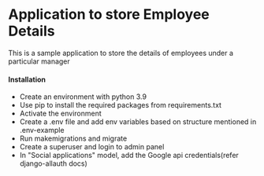 # Application to store Employee Details
This is a sample application to store the details of employees under a particular manager
#### Installation
- Create an environment with python 3.9 
- Use pip to install the required packages from requirements.txt
- Activate the environment
- Create a .env file and add env variables based on structure mentioned in .env-example
- Run makemigrations and migrate
- Create a superuser and login to admin panel
- In "Social applications" model, add the Google api credentials(refer django-allauth docs)

